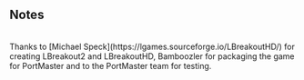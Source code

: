 ## Notes
<br/>
Thanks to [Michael Speck](https://lgames.sourceforge.io/LBreakoutHD/) for creating LBreakout2 and LBreakoutHD, Bamboozler for packaging the game for PortMaster and to the PortMaster team for testing.
<br/>
